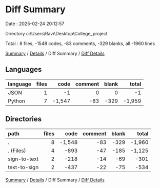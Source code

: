 # Diff Summary

Date : 2025-02-24 20:12:57

Directory c:\\Users\\Ravi\\Desktop\\College_project

Total : 8 files,  -1548 codes, -83 comments, -329 blanks, all -1960 lines

[Summary](results.md) / [Details](details.md) / Diff Summary / [Diff Details](diff-details.md)

## Languages
| language | files | code | comment | blank | total |
| :--- | ---: | ---: | ---: | ---: | ---: |
| JSON | 1 | -1 | 0 | 0 | -1 |
| Python | 7 | -1,547 | -83 | -329 | -1,959 |

## Directories
| path | files | code | comment | blank | total |
| :--- | ---: | ---: | ---: | ---: | ---: |
| . | 8 | -1,548 | -83 | -329 | -1,960 |
| . (Files) | 4 | -893 | -47 | -185 | -1,125 |
| sign-to-text | 2 | -218 | -14 | -69 | -301 |
| text-to-sign | 2 | -437 | -22 | -75 | -534 |

[Summary](results.md) / [Details](details.md) / Diff Summary / [Diff Details](diff-details.md)